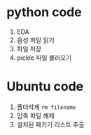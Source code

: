  
# python code
1. EDA
2. 음성 파일 읽기
3. 파일 저장
4. pickle 파일 불러오기

   
# Ubuntu code
1. 폴더삭제 `rm filename`
2. 압축 파일 해제
3. 설치된 패키기 리스트 추출
